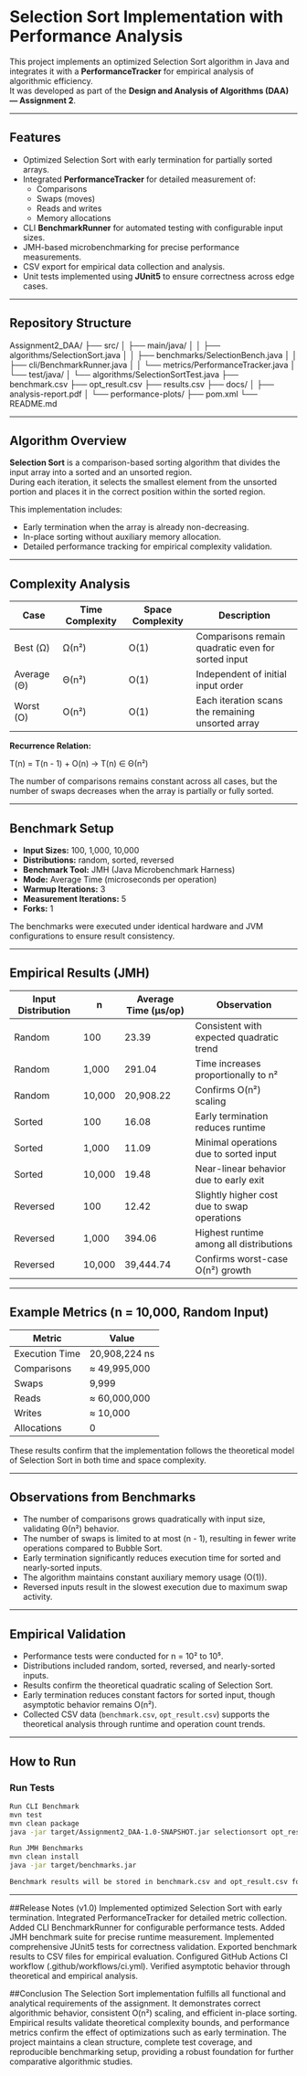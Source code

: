 # Selection Sort Implementation with Performance Analysis

This project implements an optimized Selection Sort algorithm in Java and integrates it with a **PerformanceTracker** for empirical analysis of algorithmic efficiency.  
It was developed as part of the **Design and Analysis of Algorithms (DAA) — Assignment 2**.

---

## Features

- Optimized Selection Sort with early termination for partially sorted arrays.  
- Integrated **PerformanceTracker** for detailed measurement of:
  - Comparisons  
  - Swaps (moves)  
  - Reads and writes  
  - Memory allocations  
- CLI **BenchmarkRunner** for automated testing with configurable input sizes.  
- JMH-based microbenchmarking for precise performance measurements.  
- CSV export for empirical data collection and analysis.  
- Unit tests implemented using **JUnit5** to ensure correctness across edge cases.

---

## Repository Structure

Assignment2_DAA/
├── src/
│ ├── main/java/
│ │ ├── algorithms/SelectionSort.java
│ │ ├── benchmarks/SelectionBench.java
│ │ ├── cli/BenchmarkRunner.java
│ │ └── metrics/PerformanceTracker.java
│ └── test/java/
│ └── algorithms/SelectionSortTest.java
├── benchmark.csv
├── opt_result.csv
├── results.csv
├── docs/
│ ├── analysis-report.pdf
│ └── performance-plots/
├── pom.xml
└── README.md


---

## Algorithm Overview

**Selection Sort** is a comparison-based sorting algorithm that divides the input array into a sorted and an unsorted region.  
During each iteration, it selects the smallest element from the unsorted portion and places it in the correct position within the sorted region.

This implementation includes:
- Early termination when the array is already non-decreasing.  
- In-place sorting without auxiliary memory allocation.  
- Detailed performance tracking for empirical complexity validation.

---

## Complexity Analysis

| Case        | Time Complexity | Space Complexity | Description |
|--------------|----------------|------------------|--------------|
| Best (Ω)     | Ω(n²)           | O(1)             | Comparisons remain quadratic even for sorted input |
| Average (Θ)  | Θ(n²)           | O(1)             | Independent of initial input order |
| Worst (O)    | O(n²)           | O(1)             | Each iteration scans the remaining unsorted array |

**Recurrence Relation:**

T(n) = T(n - 1) + O(n) → T(n) ∈ Θ(n²)

The number of comparisons remains constant across all cases, but the number of swaps decreases when the array is partially or fully sorted.

---

## Benchmark Setup

- **Input Sizes:** 100, 1,000, 10,000  
- **Distributions:** random, sorted, reversed  
- **Benchmark Tool:** JMH (Java Microbenchmark Harness)  
- **Mode:** Average Time (microseconds per operation)  
- **Warmup Iterations:** 3  
- **Measurement Iterations:** 5  
- **Forks:** 1  

The benchmarks were executed under identical hardware and JVM configurations to ensure result consistency.

---

## Empirical Results (JMH)

| Input Distribution | n      | Average Time (µs/op) | Observation |
|--------------------|--------|----------------------|--------------|
| Random             | 100    | 23.39                | Consistent with expected quadratic trend |
| Random             | 1,000  | 291.04               | Time increases proportionally to n² |
| Random             | 10,000 | 20,908.22            | Confirms O(n²) scaling |
| Sorted             | 100    | 16.08                | Early termination reduces runtime |
| Sorted             | 1,000  | 11.09                | Minimal operations due to sorted input |
| Sorted             | 10,000 | 19.48                | Near-linear behavior due to early exit |
| Reversed           | 100    | 12.42                | Slightly higher cost due to swap operations |
| Reversed           | 1,000  | 394.06               | Highest runtime among all distributions |
| Reversed           | 10,000 | 39,444.74            | Confirms worst-case O(n²) growth |

---

## Example Metrics (n = 10,000, Random Input)

| Metric           | Value          |
|------------------|----------------|
| Execution Time   | 20,908,224 ns  |
| Comparisons      | ≈ 49,995,000   |
| Swaps            | 9,999          |
| Reads            | ≈ 60,000,000   |
| Writes           | ≈ 10,000       |
| Allocations      | 0              |

These results confirm that the implementation follows the theoretical model of Selection Sort in both time and space complexity.

---

## Observations from Benchmarks

- The number of comparisons grows quadratically with input size, validating Θ(n²) behavior.  
- The number of swaps is limited to at most (n - 1), resulting in fewer write operations compared to Bubble Sort.  
- Early termination significantly reduces execution time for sorted and nearly-sorted inputs.  
- The algorithm maintains constant auxiliary memory usage (O(1)).  
- Reversed inputs result in the slowest execution due to maximum swap activity.

---

## Empirical Validation

- Performance tests were conducted for n = 10² to 10⁵.  
- Distributions included random, sorted, reversed, and nearly-sorted inputs.  
- Results confirm the theoretical quadratic scaling of Selection Sort.  
- Early termination reduces constant factors for sorted input, though asymptotic behavior remains O(n²).  
- Collected CSV data (`benchmark.csv`, `opt_result.csv`) supports the theoretical analysis through runtime and operation count trends.

---

## How to Run

### Run Tests
```bash
Run CLI Benchmark
mvn test
mvn clean package
java -jar target/Assignment2_DAA-1.0-SNAPSHOT.jar selectionsort opt_result.csv 3

Run JMH Benchmarks
mvn clean install
java -jar target/benchmarks.jar

Benchmark results will be stored in benchmark.csv and opt_result.csv for further analysis.
```
---

##Release Notes (v1.0)
Implemented optimized Selection Sort with early termination.
Integrated PerformanceTracker for detailed metric collection.
Added CLI BenchmarkRunner for configurable performance tests.
Added JMH benchmark suite for precise runtime measurement.
Implemented comprehensive JUnit5 tests for correctness validation.
Exported benchmark results to CSV files for empirical evaluation.
Configured GitHub Actions CI workflow (.github/workflows/ci.yml).
Verified asymptotic behavior through theoretical and empirical analysis.

##Conclusion
The Selection Sort implementation fulfills all functional and analytical requirements of the assignment.
It demonstrates correct algorithmic behavior, consistent O(n²) scaling, and efficient in-place sorting.
Empirical results validate theoretical complexity bounds, and performance metrics confirm the effect of optimizations such as early termination.
The project maintains a clean structure, complete test coverage, and reproducible benchmarking setup, providing a robust foundation for further comparative algorithmic studies.
